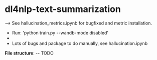 # dl4nlp-text-summarization


--> See hallucination_metrics.ipynb for bugfixed and metric installation.
- Run: 'python train.py --wandb-mode disabled'
- 
- Lots of bugs and package to do manually, see hallucination.ipynb



**File structure**:
-- TODO
